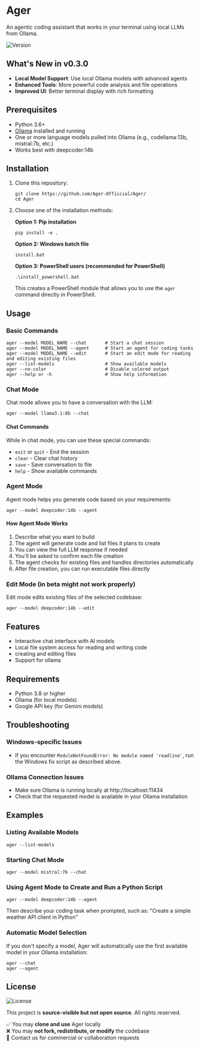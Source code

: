 # Ager

An agentic coding assistant that works in your terminal using local LLMs from Ollama.

![Version](https://img.shields.io/badge/version-0.3.2-blue)

## What's New in v0.3.0


- **Local Model Support**: Use local Ollama models with advanced agents
- **Enhanced Tools**: More powerful code analysis and file operations
- **Improved UI**: Better terminal display with rich formatting

## Prerequisites

- Python 3.6+
- [Ollama](https://ollama.ai/) installed and running
- One or more language models pulled into Ollama (e.g., codellama:13b, mistral:7b, etc.)
- Works best with deepcoder:14b

## Installation

1. Clone this repository:
   ```
   git clone https://github.com/Ager-Offiicial/Ager/
   cd Ager
   ```

2. Choose one of the installation methods:

   **Option 1: Pip installation**
   ```
   pip install -e .
   ```
   
   **Option 2: Windows batch file**
   ```
   install.bat
   ```
   
   **Option 3: PowerShell users (recommended for PowerShell)**
   ```
   .\install_powershell.bat
   ```
   This creates a PowerShell module that allows you to use the `ager` command directly in PowerShell.

## Usage

### Basic Commands

```
ager --model MODEL_NAME --chat       # Start a chat session
ager --model MODEL_NAME --agent      # Start an agent for coding tasks
ager --model MODEL_NAME --edit       # Start an edit mode for reading and editing existing files
ager --list-models                   # Show available models
ager --no-color                      # Disable colored output
ager --help or -h                    # Show help information
```



### Chat Mode

Chat mode allows you to have a conversation with the LLM:

```
ager --model llama3.1:8b --chat
```

#### Chat Commands

While in chat mode, you can use these special commands:
- `exit` or `quit` - End the session
- `clear` - Clear chat history
- `save` - Save conversation to file
- `help` - Show available commands

### Agent Mode

Agent mode helps you generate code based on your requirements:

```
ager --model deepcoder:14b --agent
```

#### How Agent Mode Works

1. Describe what you want to build
2. The agent will generate code and list files it plans to create
3. You can view the full LLM response if needed
4. You'll be asked to confirm each file creation
5. The agent checks for existing files and handles directories automatically
6. After file creation, you can run executable files directly

### Edit Mode (in beta might not work properly)

Edit mode edits existing files of the selected codebase:

```
ager --model deepcoder:14b --edit
```

## Features

- Interactive chat interface with AI models
- Local file system access for reading and writing code
- creating and editing files
- Support for ollama



## Requirements

- Python 3.8 or higher
- Ollama (for local models)
- Google API key (for Gemini models)




## Troubleshooting

### Windows-specific Issues
- If you encounter `ModuleNotFoundError: No module named 'readline'`, run the Windows fix script as described above.

### Ollama Connection Issues
- Make sure Ollama is running locally at http://localhost:11434
- Check that the requested model is available in your Ollama installation


## Examples

### Listing Available Models

```
ager --list-models
```

### Starting Chat Mode

```
ager --model mistral:7b --chat
```

### Using Agent Mode to Create and Run a Python Script

```
ager --model deepcoder:14b --agent
```

Then describe your coding task when prompted, such as: "Create a simple weather API client in Python"



### Automatic Model Selection

If you don't specify a model, Ager will automatically use the first available model in your Ollama installation:

```
ager --chat
ager --agent
```

## License

![License](https://img.shields.io/badge/license-All%20Rights%20Reserved-red)

This project is **source-visible but not open source**. All rights reserved.

✅ You may **clone and use** Ager locally  
❌ You may **not fork, redistribute, or modify** the codebase  
📩 Contact us for commercial or collaboration requests  
